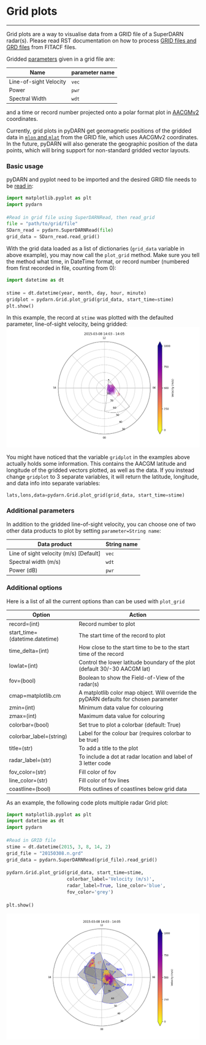 <!--Copyright (C) SuperDARN Canada, University of Saskatchewan 
Author(s): Marina Schmidt 
Modifications:

Disclaimer:
pyDARN is under the LGPL v3 license found in the root directory LICENSE.md 
Everyone is permitted to copy and distribute verbatim copies of this license 
document, but changing it is not allowed.

This version of the GNU Lesser General Public License incorporates the terms
and conditions of version 3 of the GNU General Public License, supplemented by
the additional permissions listed below.
-->

# Grid plots
---

Grid plots are a way to visualise data from a GRID file of a SuperDARN radar(s). Please read RST documentation on how to process [GRID files and GRD files](https://radar-software-toolkit-rst.readthedocs.io/en/latest/user_guide/make_grid/) from FITACF files.    

Gridded [parameters](https://radar-software-toolkit-rst.readthedocs.io/en/latest/references/general/grid/) given in a grid file are:

| Name                    | parameter name |
| ----------------------- | -------------- |
| Line-of-sight Velocity | `vec`          |
| Power                   | `pwr`          |
| Spectral Width          | `wdt`          |

and a time or record number projected onto a polar format plot in [AACGMv2](http://superdarn.thayer.dartmouth.edu/aacgm.html) coordinates. 


Currently, grid plots in pyDARN get geomagnetic positions of the gridded data in [`mlon` and `mlat`](https://pypi.org/project/aacgmv2/) from the GRID file, which uses AACGMv2 coordinates. In the future, pyDARN will also generate the geographic position of the data points, which will bring support for non-standard gridded vector layouts.

### Basic usage

pyDARN and pyplot need to be imported and the desired GRID file needs to be [read in](https://pydarn.readthedocs.io/en/latest/user/SDarnRead/):

```python
import matplotlib.pyplot as plt
import pydarn

#Read in grid file using SuperDARNRead, then read_grid
file = "path/to/grid/file"
SDarn_read = pydarn.SuperDARNRead(file)
grid_data = SDarn_read.read_grid()

```
With the grid data loaded as a list of dictionaries (`grid_data` variable in above example), you may now call the `plot_grid` method. Make sure you tell the method what time, in DateTime format, or record number (numbered from first recorded in file, counting from 0):
```python
import datetime as dt

stime = dt.datetime(year, month, day, hour, minute)
gridplot = pydarn.Grid.plot_grid(grid_data, start_time=stime)
plt.show()

```
In this example, the record at `stime` was plotted with the defaulted parameter, line-of-sight velocity, being gridded:
![](../imgs/grid_1.png)

You might have noticed that the variable `gridplot` in the examples above actually holds some information. This contains the AACGM latitude and longitude of the gridded vectors plotted, as well as the data. If you instead change `gridplot` to 3 separate variables, it will return the latitude, longitude, and data info into separate variables:
```python
lats,lons,data=pydarn.Grid.plot_grid(grid_data, start_time=stime)
```

### Additional parameters

In addition to the gridded line-of-sight velocity, you can choose one of two other data products to plot by setting `parameter=String name`:

| Data product                          | String name |
|---------------------------------------|-------------|
| Line of sight velocity (m/s) [Default]| `vec`       |
| Spectral width (m/s)                  | `wdt`       |
| Power (dB)                            | `pwr`       |

### Additional options

Here is a list of all the current options than can be used with `plot_grid`

| Option                         | Action                                                                                |
| ------------------------------ | ------------------------------------------------------------------------------------- |
| record=(int)                   | Record number to plot                                                                 |
| start_time=(datetime.datetime) | The start time of the record to plot                                                  |
| time_delta=(int)               | How close to the start time to be to the start time of the record                     |
| lowlat=(int)                   | Control the lower latitude boundary of the plot (default 30/-30 AACGM lat)            |
| fov=(bool)                     | Boolean to show the Field-of-View of the radar(s)                                             |
| cmap=matplotlib.cm             | A matplotlib color map object. Will override the pyDARN defaults for chosen parameter |
| zmin=(int)                     | Minimum data value for colouring                                                      |
| zmax=(int)                     | Maximum data value for colouring                                                      |
| colorbar=(bool)                | Set true to plot a colorbar (default: True)                                           |
| colorbar_label=(string)        | Label for the colour bar (requires colorbar to be true)                               |
| title=(str)                    | To add a title to the plot                                                            |
| radar_label=(str)        | To include a dot at radar location and label of 3 letter code |
| fov_color=(str)           | Fill color of fov                                                         |
| line_color=(str)      | Fill color of fov lines                                                                          |
| coastline=(bool)               | Plots outlines of coastlines below grid data      |


As an example, the following code plots multiple radar Grid plot:
```python
import matplotlib.pyplot as plt 
import datetime as dt
import pydarn

#Read in GRID file
stime = dt.datetime(2015, 3, 8, 14, 2)
grid_file = "20150308.n.grd"
grid_data = pydarn.SuperDARNRead(grid_file).read_grid()

pydarn.Grid.plot_grid(grid_data, start_time=stime,
                      colorbar_label='Velocity (m/s)',
                      radar_label=True, line_color='blue',
                      fov_color='grey')

plt.show()
```
![](../imgs/grid_2.png)
